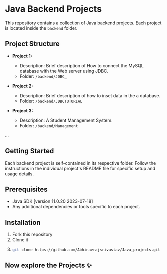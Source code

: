 # Java Backend Projects
This repository contains a collection of Java backend projects. Each project is located inside the `backend` folder.

## Project Structure

- **Project 1:**
  - Description: Brief description of How to connect the MySQL database with the Web server using JDBC.
  - Folder: `/backend/JDBC_`

- **Project 2:**
  - Description: Brief description of how to inset data in the a database.
  - Folder: `/backend/JDBCTUTORIAL`

- **Project 3:**
  - Description: A Student Management System.
  - Folder: `/backend/Management`

...

## Getting Started

Each backend project is self-contained in its respective folder. Follow the instructions in the individual project's README file for specific setup and usage details.

## Prerequisites

- Java SDK [version 11.0.20 2023-07-18]
- Any additional dependencies or tools specific to each project.

## Installation

1. Fork this repository
2. Clone it
3. ```bash
   git clone https://github.com/Abhinavrajsrivastav/Java_projects.git

## Now explore the Projects ✨
